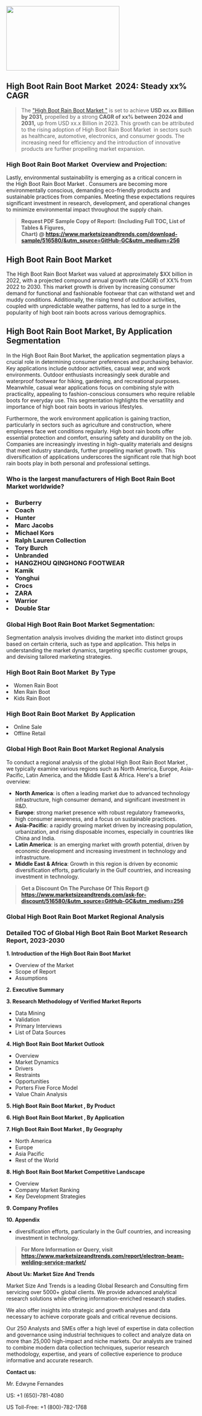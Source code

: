 <p><img class="alignnone size-medium wp-image-20088" src="https://ffe5etoiles.com/wp-content/uploads/2024/12/MST1-300x171.png" alt="" width="300" height="171" /></p><h2 id="ember46" class="ember-view reader-text-block__heading-2">High Boot Rain Boot Market &nbsp;2024: Steady&nbsp;xx% CAGR</h2><blockquote id="ember47" class="ember-view reader-text-block__blockquote">The&nbsp;<a class="app-aware-link " href="https://www.marketsizeandtrends.com/download-sample/516580/&utm_source=GitHub-GC&utm_medium=256" target="_blank" data-test-app-aware-link="">"High Boot Rain Boot Market "</a>&nbsp;is set to achieve&nbsp;<strong>USD&nbsp;xx.xx&nbsp;Billion by 2031,</strong>&nbsp;propelled by a strong&nbsp;<strong>CAGR of&nbsp;xx% between 2024 and 2031,</strong>&nbsp;up from USD xx.x Billion in 2023. This growth can be attributed to the rising adoption of&nbsp;High Boot Rain Boot Market &nbsp;in sectors such as healthcare, automotive, electronics, and consumer goods. The increasing need for efficiency and the introduction of innovative products are further propelling market expansion.</blockquote><h3 id="ember48" class="ember-view reader-text-block__heading-3">High Boot Rain Boot Market &nbsp;Overview and Projection:</h3><p id="ember49" class="ember-view reader-text-block__paragraph">Lastly, environmental sustainability is emerging as a critical concern in the&nbsp;High Boot Rain Boot Market . Consumers are becoming more environmentally conscious, demanding eco-friendly products and sustainable practices from companies. Meeting these expectations requires significant investment in research, development, and operational changes to minimize environmental impact throughout the supply chain.</p><blockquote id="ember50" class="ember-view reader-text-block__blockquote"><strong>Request PDF Sample Copy of Report: (Including Full TOC, List of Tables &amp; Figures, Chart)&nbsp;@&nbsp;<strong><a href="https://www.marketsizeandtrends.com/download-sample/516580/&utm_source=GitHub-GC&utm_medium=256" target="_blank">https://www.marketsizeandtrends.com/download-sample/516580/&utm_source=GitHub-GC&utm_medium=256</a></strong></strong></blockquote><h3 class=""> <h2>High Boot Rain Boot Market</h2><p>The High Boot Rain Boot Market was valued at approximately $XX billion in 2022, with a projected compound annual growth rate (CAGR) of XX% from 2022 to 2030. This market growth is driven by increasing consumer demand for functional and fashionable footwear that can withstand wet and muddy conditions. Additionally, the rising trend of outdoor activities, coupled with unpredictable weather patterns, has led to a surge in the popularity of high boot rain boots across various demographics.</p><h2>High Boot Rain Boot Market, By Application Segmentation</h2><p>In the High Boot Rain Boot Market, the application segmentation plays a crucial role in determining consumer preferences and purchasing behavior. Key applications include outdoor activities, casual wear, and work environments. Outdoor enthusiasts increasingly seek durable and waterproof footwear for hiking, gardening, and recreational purposes. Meanwhile, casual wear applications focus on combining style with practicality, appealing to fashion-conscious consumers who require reliable boots for everyday use. This segmentation highlights the versatility and importance of high boot rain boots in various lifestyles.</p><p>Furthermore, the work environment application is gaining traction, particularly in sectors such as agriculture and construction, where employees face wet conditions regularly. High boot rain boots offer essential protection and comfort, ensuring safety and durability on the job. Companies are increasingly investing in high-quality materials and designs that meet industry standards, further propelling market growth. This diversification of applications underscores the significant role that high boot rain boots play in both personal and professional settings.</p></h3><h3 id="" class="">Who is the largest manufacturers of&nbsp;High Boot Rain Boot Market worldwide?</h3><h3 class=""></Li><Li>Burberry</Li><Li> Coach</Li><Li> Hunter</Li><Li> Marc Jacobs</Li><Li> Michael Kors</Li><Li> Ralph Lauren Collection</Li><Li> Tory Burch</Li><Li> Unbranded</Li><Li> HANGZHOU QINGHONG FOOTWEAR</Li><Li> Kamik</Li><Li> Yonghui</Li><Li> Crocs</Li><Li> ZARA</Li><Li> Warrior</Li><Li> Double Star</h3><h3 id="ember53" class="ember-view reader-text-block__heading-3">Global&nbsp;High Boot Rain Boot Market Segmentation:</h3><p id="ember54" class="ember-view reader-text-block__paragraph">Segmentation analysis involves dividing the market into distinct groups based on certain criteria, such as type and application. This helps in understanding the market dynamics, targeting specific customer groups, and devising tailored marketing strategies.</p><h3 id="" class="">High Boot Rain Boot Market &nbsp;By Type</h3><p></Li><Li>Women Rain Boot</Li><Li> Men Rain Boot</Li><Li> Kids Rain Boot</p><h3 id="" class="">High Boot Rain Boot Market &nbsp;By Application</h3><p class=""></Li><Li>Online Sale</Li><Li> Offline Retail</p><h3 id="ember62" class="ember-view reader-text-block__heading-3">Global High Boot Rain Boot Market Regional Analysis</h3><p id="ember63" class="ember-view reader-text-block__paragraph">To conduct a regional analysis of the global High Boot Rain Boot Market , we typically examine various regions such as North America, Europe, Asia-Pacific, Latin America, and the Middle East &amp; Africa. Here's a brief overview:</p><ul><li><strong>North America</strong>: is often a leading market due to advanced technology infrastructure, high consumer demand, and significant investment in R&amp;D.</li><li><strong>Europe</strong>: strong market presence with robust regulatory frameworks, high consumer awareness, and a focus on sustainable practices.</li><li><strong>Asia-Pacific</strong>: a rapidly growing market driven by increasing population, urbanization, and rising disposable incomes, especially in countries like China and India.</li><li><strong>Latin America</strong>: is an emerging market with growth potential, driven by economic development and increasing investment in technology and infrastructure.</li><li><strong>Middle East &amp; Africa</strong>: Growth in this region is driven by economic diversification efforts, particularly in the Gulf countries, and increasing investment in technology.</li></ul><blockquote id="ember61" class="ember-view reader-text-block__blockquote"><strong>Get a Discount On The Purchase Of This Report @ <strong><a href="https://html-cleaner.com/" target="">https://www.marketsizeandtrends.com/ask-for-discount/516580/&utm_source=GitHub-GC&utm_medium=256</a></strong></strong></blockquote><h3 id="ember62" class="ember-view reader-text-block__heading-3">Global High Boot Rain Boot Market Regional Analysis</h3><h3 id="" class="">Detailed TOC of Global High Boot Rain Boot Market Research Report, 2023-2030</h3><p id="" class=""><strong>1. Introduction of the High Boot Rain Boot Market </strong></p><ul><li>Overview of the Market</li><li>Scope of Report</li><li>Assumptions</li></ul><p id="" class=""><strong>2. Executive Summary</strong></p><p id="" class=""><strong>3. Research Methodology of Verified Market Reports</strong></p><ul><li>Data Mining</li><li>Validation</li><li>Primary Interviews</li><li>List of Data Sources</li></ul><p id="" class=""><strong>4. High Boot Rain Boot Market Outlook</strong></p><ul><li>Overview</li><li>Market Dynamics</li><li>Drivers</li><li>Restraints</li><li>Opportunities</li><li>Porters Five Force Model</li><li>Value Chain Analysis</li></ul><p id="" class=""><strong>5. High Boot Rain Boot Market , By Product</strong></p><p id="" class=""><strong>6. High Boot Rain Boot Market , By Application</strong></p><p id="" class=""><strong>7. High Boot Rain Boot Market , By Geography</strong></p><ul><li>North America</li><li>Europe</li><li>Asia Pacific</li><li>Rest of the World</li></ul><p id="" class=""><strong>8. High Boot Rain Boot Market Competitive Landscape</strong></p><ul><li>Overview</li><li>Company Market Ranking</li><li>Key Development Strategies</li></ul><p id="" class=""><strong>9. Company Profiles</strong></p><p id="" class=""><strong>10. Appendix</strong></p><ul><li>diversification efforts, particularly in the Gulf countries, and increasing investment in technology.</li></ul><blockquote id="ember65" class="ember-view reader-text-block__blockquote"><strong>For More Information or Query, visit <strong><strong><a href="https://html-cleaner.com/" target="">https://www.marketsizeandtrends.com/report/electron-beam-welding-service-market/</a></strong></strong></strong></blockquote><p id="" class=""><strong>About Us: Market Size And Trends</strong></p><p id="" class="">Market Size And Trends is a leading Global Research and Consulting firm servicing over 5000+ global clients. We provide advanced analytical research solutions while offering information-enriched research studies.</p><p id="" class="">We also offer insights into strategic and growth analyses and data necessary to achieve corporate goals and critical revenue decisions.</p><p id="" class="">Our 250 Analysts and SMEs offer a high level of expertise in data collection and governance using industrial techniques to collect and analyze data on more than 25,000 high-impact and niche markets. Our analysts are trained to combine modern data collection techniques, superior research methodology, expertise, and years of collective experience to produce informative and accurate research.</p><p id="" class=""><strong>Contact us:</strong></p><p id="" class="">Mr. Edwyne Fernandes</p><p id="" class="">US: +1 (650)-781-4080</p><p id="" class="">US Toll-Free: +1 (800)-782-1768</p>
